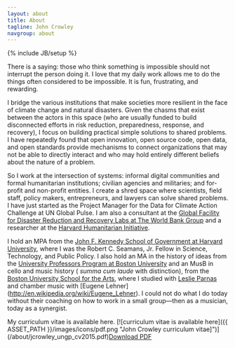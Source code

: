 ```yaml
---
layout: about
title: About
tagline: John Crowley
navgroup: about
---
```

{% include JB/setup %}

There is a saying: those who think something is impossible should not interrupt the person doing it. I love that my daily work allows me to do the things often considered to be impossible. It is fun, frustrating, and rewarding.

I bridge the various institutions that make societies more resilient in the face of climate change and natural disasters. Given the chasms that exist between the actors in this space (who are usually funded to build disconnected efforts in risk reduction, preparedness, response, and recovery), I focus on building practical simple solutions to shared problems. I have repeatedly found that open innovation, open source code, open data, and open standards provide mechanisms to connect organizations that may not be able to directly interact and who may hold entirely different beliefs about the nature of a problem. 

So I work at the intersection of systems: informal digital communities and formal humanitarian institutions; civilian agencies and militaries; and for-profit and non-profit entities. I create a shred space where scientists, field staff, policy makers, entrepreneurs, and lawyers can solve shared problems. I have just started as the Project Manager for the Data for Climate Action Challenge at UN Global Pulse. I am also a consultant at the [Global Facility for Disaster Reduction and Recovery Labs at The World Bank Group](http://gfdrr.org) and a researcher at the [Harvard Humanitarian Initiative](http://hhi.harvard.edu).

I hold an MPA from the [John F. Kennedy School of Government at Harvard University](http://www.hks.harvard.edu), where I was the Robert C. Seamans, Jr. Fellow in Science, Technology, and Public Policy. I also hold an MA in the history of ideas from the [University Professors Program at Boston University](http://en.wikipedia.org/wiki/University_Professors_Program) and an MusB in cello and music history ( _summa cum laude_ with distinction), from the [Boston University School for the Arts](http://www.bu.edu/cfa/), where I studied with [Leslie Parnas](http://www.bu.edu/cfa/music/faculty/parnas/) and chamber music with [Eugene Lehner] (http://en.wikipedia.org/wiki/Eugene_Lehner). I could not do what I do today without their coaching on how to work in a small group&mdash;then as a musician, today as a synergist.

My curriculum vitae is available here. 
[![curriculum vitae is available here]({{ ASSET_PATH }}/images/icons/pdf.png "John Crowley curriculum vitae]")](/about/jcrowley_ungp_cv2015.pdf)[Download PDF](/about/jcrowley_ungp_cv2015.pdf)
